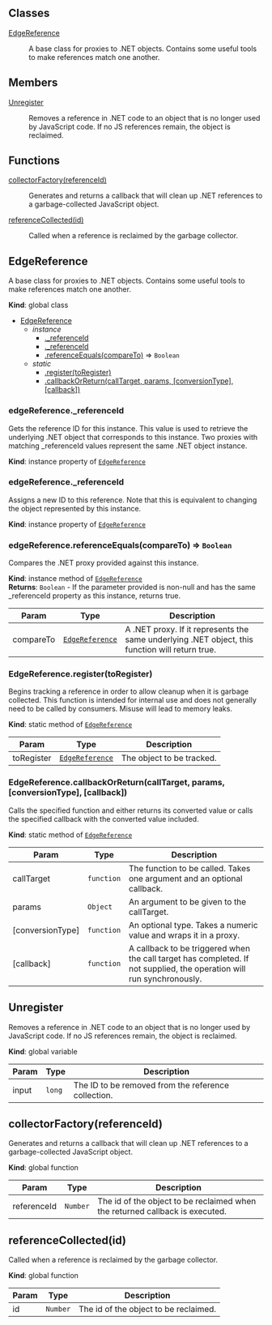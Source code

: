 ## Classes

<dl>
<dt><a href="#EdgeReference">EdgeReference</a></dt>
<dd><p>A base class for proxies to .NET objects.  Contains some useful tools to 
make references match one another.</p>
</dd>
</dl>

## Members

<dl>
<dt><a href="#Unregister">Unregister</a></dt>
<dd><p>Removes a reference in .NET code to an object that is no longer used 
by JavaScript code.  If no JS references remain, the object is reclaimed.</p>
</dd>
</dl>

## Functions

<dl>
<dt><a href="#collectorFactory">collectorFactory(referenceId)</a></dt>
<dd><p>Generates and returns a callback that will clean up .NET references to a 
garbage-collected JavaScript object.</p>
</dd>
<dt><a href="#referenceCollected">referenceCollected(id)</a></dt>
<dd><p>Called when a reference is reclaimed by the garbage collector.</p>
</dd>
</dl>

<a name="EdgeReference"></a>

## EdgeReference
A base class for proxies to .NET objects.  Contains some useful tools to 
make references match one another.

**Kind**: global class  

* [EdgeReference](#EdgeReference)
    * _instance_
        * [._referenceId](#EdgeReference+_referenceId)
        * [._referenceId](#EdgeReference+_referenceId)
        * [.referenceEquals(compareTo)](#EdgeReference+referenceEquals) ⇒ <code>Boolean</code>
    * _static_
        * [.register(toRegister)](#EdgeReference.register)
        * [.callbackOrReturn(callTarget, params, [conversionType], [callback])](#EdgeReference.callbackOrReturn)

<a name="EdgeReference+_referenceId"></a>

### edgeReference._referenceId
Gets the reference ID for this instance.  This value is used to retrieve 
the underlying .NET object that corresponds to this instance.  Two proxies
with matching _referenceId values represent the same .NET object instance.

**Kind**: instance property of <code>[EdgeReference](#EdgeReference)</code>  
<a name="EdgeReference+_referenceId"></a>

### edgeReference._referenceId
Assigns a new ID to this reference.  Note that this is equivalent to 
changing the object represented by this instance.

**Kind**: instance property of <code>[EdgeReference](#EdgeReference)</code>  
<a name="EdgeReference+referenceEquals"></a>

### edgeReference.referenceEquals(compareTo) ⇒ <code>Boolean</code>
Compares the .NET proxy provided against this instance.

**Kind**: instance method of <code>[EdgeReference](#EdgeReference)</code>  
**Returns**: <code>Boolean</code> - If the parameter provided is non-null and has the same 
        _referenceId property as this instance, returns true.  

| Param | Type | Description |
| --- | --- | --- |
| compareTo | <code>[EdgeReference](#EdgeReference)</code> | A .NET proxy.  If it represents the same         underlying .NET object, this function will return true. |

<a name="EdgeReference.register"></a>

### EdgeReference.register(toRegister)
Begins tracking a reference in order to allow cleanup when it is 
garbage collected.  This function is intended for internal use and does 
not generally need to be called by consumers.  Misuse will lead to memory
leaks.

**Kind**: static method of <code>[EdgeReference](#EdgeReference)</code>  

| Param | Type | Description |
| --- | --- | --- |
| toRegister | <code>[EdgeReference](#EdgeReference)</code> | The object to be tracked. |

<a name="EdgeReference.callbackOrReturn"></a>

### EdgeReference.callbackOrReturn(callTarget, params, [conversionType], [callback])
Calls the specified function and either returns its converted value or 
calls the specified callback with the converted value included.

**Kind**: static method of <code>[EdgeReference](#EdgeReference)</code>  

| Param | Type | Description |
| --- | --- | --- |
| callTarget | <code>function</code> | The function to be called.  Takes one         argument and an optional callback. |
| params | <code>Object</code> | An argument to be given to the callTarget. |
| [conversionType] | <code>function</code> | An optional type.  Takes a numeric         value and wraps it in a proxy. |
| [callback] | <code>function</code> | A callback to be triggered when the call         target has completed.  If not supplied, the operation will run         synchronously. |

<a name="Unregister"></a>

## Unregister
Removes a reference in .NET code to an object that is no longer used 
by JavaScript code.  If no JS references remain, the object is reclaimed.

**Kind**: global variable  

| Param | Type | Description |
| --- | --- | --- |
| input | <code>long</code> | The ID to be removed from the reference collection. |

<a name="collectorFactory"></a>

## collectorFactory(referenceId)
Generates and returns a callback that will clean up .NET references to a 
garbage-collected JavaScript object.

**Kind**: global function  

| Param | Type | Description |
| --- | --- | --- |
| referenceId | <code>Number</code> | The id of the object to be reclaimed when the  returned callback is executed. |

<a name="referenceCollected"></a>

## referenceCollected(id)
Called when a reference is reclaimed by the garbage collector.

**Kind**: global function  

| Param | Type | Description |
| --- | --- | --- |
| id | <code>Number</code> | The id of the object to be reclaimed. |

